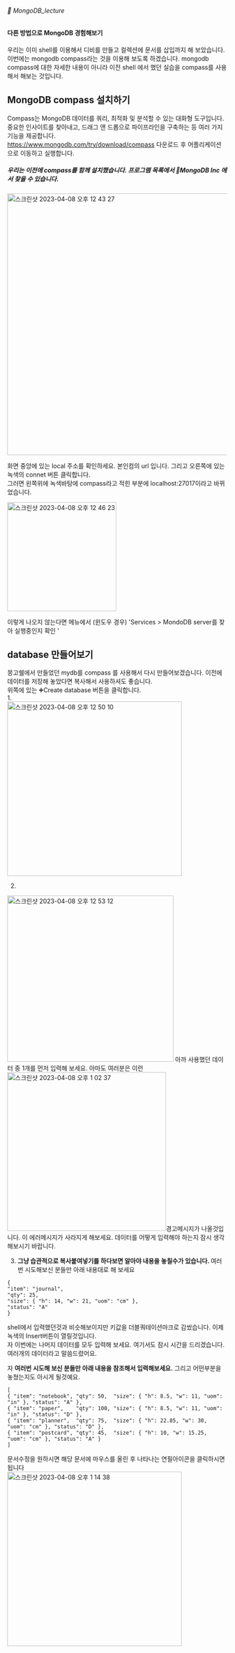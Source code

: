 ###### :cactus:  MongoDB_lecture

####  다른 방법으로 MongoDB 경험해보기 
우리는 이미 shell를 이용해서 디비를 만들고 컬렉션에 문서를 삽입까지 해 보았습니다. 이번에는 mongodb compass라는 것을 이용해 보도록 하겠습니다. mongodb compass에 대한 자세한 내용이 아니라 이전 shell 에서 했던 실습을 compass를 사용해서 해보는 것입니다.

## MongoDB compass 설치하기   
Compass는 MongoDB 데이터를 쿼리, 최적화 및 분석할 수 있는 대화형 도구입니다. 중요한 인사이트를 찾아내고, 드래그 앤 드롭으로 파이프라인을 구축하는 등 여러 가지 기능을 제공합니다.   
https://www.mongodb.com/try/download/compass 다운로드 후 어플리케이션으로 이동하고 실행합니다.   

##### 우리는 이전에 compass를 함께 설치했습니다. 프로그램 목록에서 :file_folder:MongoDB Inc 에서 찾을 수 있습니다.  
<img width="600" alt="스크린샷 2023-04-08 오후 12 43 27" src="https://user-images.githubusercontent.com/48478079/230701733-9b68148d-46be-4271-aa6b-27b28a10752d.png">

 화면 중앙에 있는  local 주소를 확인하세요. 본인컴의 url 입니다. 그리고  오른쪽에 있는 녹색의 connet 버튼 클릭합니다.   
 그러면 왼쪽위에 녹색바탕에 compass라고 적힌 부분에 localhost:27017이라고 바뀌었습니다.  
 
 <img width="250" alt="스크린샷 2023-04-08 오후 12 46 23" src="https://user-images.githubusercontent.com/48478079/230701841-cb38af39-41c2-4e19-8577-afc7571e93b5.png">


 
이렇게 나오지 않는다면 메뉴에서 (윈도우 경우) 'Services > MondoDB server를 찾아 실행중인지 확인 '   

## database 만들어보기   
몽고쉘에서 만들었던 mydb를 compass 를 사용해서 다시 만들어보겠습니다. 이전에 데이터를 저장해 놓았다면 복사해서 사용하셔도 좋습니다.    
위쪽에 있는 :heavy_plus_sign:Create database 버튼을 클릭합니다.   
1.  
<img width="400" alt="스크린샷 2023-04-08 오후 12 50 10" src="https://user-images.githubusercontent.com/48478079/230701960-fb5df902-2c21-4eac-9916-d537a9cb3e57.png">  

2.   
<img width="381" alt="스크린샷 2023-04-08 오후 12 53 12" src="https://user-images.githubusercontent.com/48478079/230702069-82c2682f-e248-40d6-829e-d6ed91cc5e4b.png">
아까 사용했던 데이터 중 1개를 먼저 입력해 보세요. 아마도  여러분은 이런 <img width="364" alt="스크린샷 2023-04-08 오후 1 02 37" src="https://user-images.githubusercontent.com/48478079/230702353-b26b34de-33cc-4306-9772-29b0abbd3e61.png">경고메시지가 나올것입니다.   
이 에러메시지가 사라지게 해보세요. 데이터를 어떻게 입력해야 하는지 잠시 생각해보시기 바랍니다.   


3. <b>그냥 습관적으로 복사붙여넣기를 하다보면 알아야 내용을 놓칠수가 있습니다. </b>여러번 시도해보신 분들만 아래 내용대로 해 보세요 
```
{ 
"item": "journal", 
"qty": 25, 
"size": { "h": 14, "w": 21, "uom": "cm" }, 
"status": "A" 
}
```     
shell에서 입력했던것과 비슷해보이지만 키값을 더블쿼테이션마크로 감쌌습니다. 이제 녹색의 Insert버튼이 열릴것입니다.    
자 이번에는 나머지 데이터를 모두 입력해 보세요. 여기서도 잠시 시간을 드리겠습니다. 여러개의 데이터라고 말씀드렸어요. 

자 <b>여러번 시도해 보신 분들만 아래 내용을 참조해서 입력해보세요.</b> 그리고 어떤부분을 놓쳤는지도 아시게 될것예요. 

```
[
{ "item": "notebook", "qty": 50,  "size": { "h": 8.5, "w": 11, "uom": "in" }, "status": "A" },
{ "item": "paper",    "qty": 100, "size": { "h": 8.5, "w": 11, "uom": "in" }, "status": "D" },
{ "item": "planner",  "qty": 75,  "size": { "h": 22.85, "w": 30, "uom": "cm" }, "status": "D" },
{ "item": "postcard", "qty": 45,  "size": { "h": 10, "w": 15.25, "uom": "cm" }, "status": "A" }
]
```    

문서수정을 원하시면 해당 문서에 마우스를 올린 후 나타나는 연필아이콘을 클릭하시면 됩니다   
<img width="400" alt="스크린샷 2023-04-08 오후 1 14 38" src="https://user-images.githubusercontent.com/48478079/230702776-dae52bbc-4ddf-4649-b423-542a231b38f0.png">






